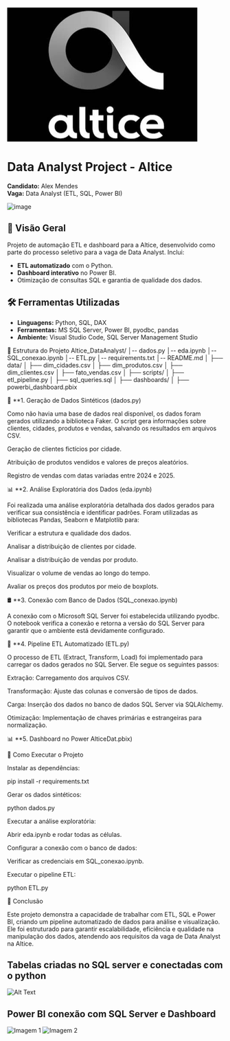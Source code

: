
![alt text](image.png)


# Data Analyst Project - Altice
**Candidato:** Alex Mendes  
**Vaga:** Data Analyst (ETL, SQL, Power BI)  

![image](https://github.com/user-attachments/assets/a410fc9a-a902-4ca3-a7a4-0c09eb35ac99)


## 📌 Visão Geral
Projeto de automação ETL e dashboard para a Altice, desenvolvido como parte do processo seletivo para a vaga de Data Analyst. Inclui:
- **ETL automatizado** com o Python.
- **Dashboard interativo** no Power BI.
- Otimização de consultas SQL e garantia de qualidade dos dados.

## 🛠️ Ferramentas Utilizadas
- **Linguagens:** Python, SQL, DAX
- **Ferramentas:** MS SQL Server, Power BI, pyodbc, pandas
- **Ambiente:** Visual Studio Code, SQL Server Management Studio



📂 Estrutura do Projeto
Altice_DataAnalyst/
│-- dados.py
│-- eda.ipynb
│-- SQL_conexao.ipynb
│-- ETL.py
│-- requirements.txt
│-- README.md
│
├── data/
│   ├── dim_cidades.csv
│   ├── dim_produtos.csv
│   ├── dim_clientes.csv
│   ├── fato_vendas.csv
│
├── scripts/
│   ├── etl_pipeline.py
│   ├── sql_queries.sql
│
├── dashboards/
│   ├── powerbi_dashboard.pbix


📁 **1. Geração de Dados Sintéticos (dados.py)

Como não havia uma base de dados real disponível, os dados foram gerados utilizando a biblioteca Faker. O script gera informações sobre clientes, cidades, produtos e vendas, salvando os resultados em arquivos CSV.

Geração de clientes fictícios por cidade.

Atribuição de produtos vendidos e valores de preços aleatórios.

Registro de vendas com datas variadas entre 2024 e 2025.

📊 **2. Análise Exploratória dos Dados (eda.ipynb)

Foi realizada uma análise exploratória detalhada dos dados gerados para verificar sua consistência e identificar padrões. Foram utilizadas as bibliotecas Pandas, Seaborn e Matplotlib para:

Verificar a estrutura e qualidade dos dados.

Analisar a distribuição de clientes por cidade.

Analisar a distribuição de vendas por produto.

Visualizar o volume de vendas ao longo do tempo.

Avaliar os preços dos produtos por meio de boxplots.

🛢️ **3. Conexão com Banco de Dados (SQL_conexao.ipynb)

A conexão com o Microsoft SQL Server foi estabelecida utilizando pyodbc. O notebook verifica a conexão e retorna a versão do SQL Server para garantir que o ambiente está devidamente configurado.

🔄 **4. Pipeline ETL Automatizado (ETL.py)

O processo de ETL (Extract, Transform, Load) foi implementado para carregar os dados gerados no SQL Server. Ele segue os seguintes passos:

Extração: Carregamento dos arquivos CSV.

Transformação: Ajuste das colunas e conversão de tipos de dados.

Carga: Inserção dos dados no banco de dados SQL Server via SQLAlchemy.

Otimização: Implementação de chaves primárias e estrangeiras para normalização.

📊 **5. Dashboard no Power AlticeDat.pbix)

🚀 Como Executar o Projeto

Instalar as dependências:

pip install -r requirements.txt

Gerar os dados sintéticos:

python dados.py


Executar a análise exploratória:

Abrir eda.ipynb e rodar todas as células.

Configurar a conexão com o banco de dados:

Verificar as credenciais em SQL_conexao.ipynb.

Executar o pipeline ETL:

python ETL.py

📌 Conclusão

Este projeto demonstra a capacidade de trabalhar com ETL, SQL e Power BI, criando um pipeline automatizado de dados para análise e visualização. Ele foi estruturado para garantir escalabilidade, eficiência e qualidade na manipulação dos dados, atendendo aos requisitos da vaga de Data Analyst na Altice.




## Tabelas criadas no SQL server e conectadas com o python 

![Alt Text](Captura%20de%20ecrã%202025-02-09%20141728.png)



## Power BI conexão com SQL Server e Dashboard


![Imagem 1](Captura%20de%20ecrã%202025-02-09%20142036.png)
![Imagem 2](Captura%20de%20ecrã%202025-02-09%20142111.png)




